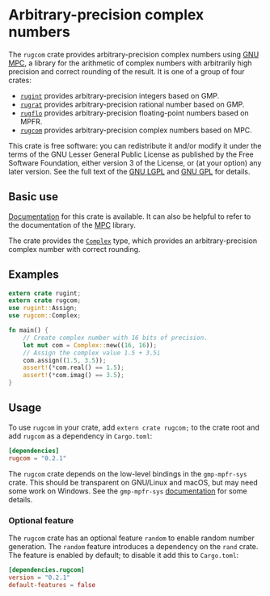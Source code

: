 # Arbitrary-precision complex numbers

The `rugcom` crate provides arbitrary-precision complex numbers using
[GNU MPC][mpc home], a library for the arithmetic of complex numbers
with arbitrarily high precision and correct rounding of the result. It
is one of a group of four crates:

* [`rugint`][rugint] provides arbitrary-precision integers based on
  GMP.
* [`rugrat`][rugrat] provides arbitrary-precision rational number
  based on GMP.
* [`rugflo`][rugflo] provides arbitrary-precision floating-point
  numbers based on MPFR.
* [`rugcom`][rugcom] provides arbitrary-precision complex numbers
  based on MPC.

This crate is free software: you can redistribute it and/or modify it
under the terms of the GNU Lesser General Public License as published
by the Free Software Foundation, either version 3 of the License, or
(at your option) any later version. See the full text of the
[GNU LGPL][lgpl] and [GNU GPL][gpl] for details.

## Basic use

[Documentation][rugcom] for this crate is available. It can also be
helpful to refer to the documentation of the [MPC][mpc] library.

The crate provides the [`Complex`][complex] type, which provides an
arbitrary-precision complex number with correct rounding.

## Examples

```rust
extern crate rugint;
extern crate rugcom;
use rugint::Assign;
use rugcom::Complex;

fn main() {
    // Create complex number with 16 bits of precision.
    let mut com = Complex::new((16, 16));
    // Assign the complex value 1.5 + 3.5i
    com.assign((1.5, 3.5));
    assert!(*com.real() == 1.5);
    assert!(*com.imag() == 3.5);
}
```

## Usage

To use `rugcom` in your crate, add `extern crate rugcom;` to the crate
root and add `rugcom` as a dependency in `Cargo.toml`:

```toml
[dependencies]
rugcom = "0.2.1"
```

The `rugcom` crate depends on the low-level bindings in the
`gmp-mpfr-sys` crate. This should be transparent on GNU/Linux and
macOS, but may need some work on Windows. See the `gmp-mpfr-sys`
[documentation][sys] for some details.

### Optional feature

The `rugcom` crate has an optional feature `random` to enable random
number generation. The `random` feature introduces a dependency on the
`rand` crate. The feature is enabled by default; to disable it add
this to `Cargo.toml`:

```toml
[dependencies.rugcom]
version = "0.2.1"
default-features = false
```

[complex]:  https://tspiteri.gitlab.io/gmp-mpfr/rugcom/struct.Complex.html
[gpl]:      https://www.gnu.org/licenses/gpl-3.0.html
[lgpl]:     https://www.gnu.org/licenses/lgpl-3.0.en.html
[mpc home]: http://www.multiprecision.org/
[mpc]:      https://tspiteri.gitlab.io/gmp-mpfr/mpc/
[rugcom]:   https://tspiteri.gitlab.io/gmp-mpfr/rugcom/
[rugflo]:   https://tspiteri.gitlab.io/gmp-mpfr/rugflo/
[rugint]:   https://tspiteri.gitlab.io/gmp-mpfr/rugint/
[rugrat]:   https://tspiteri.gitlab.io/gmp-mpfr/rugrat/
[sys]:      https://tspiteri.gitlab.io/gmp-mpfr/gmp_mpfr_sys/
